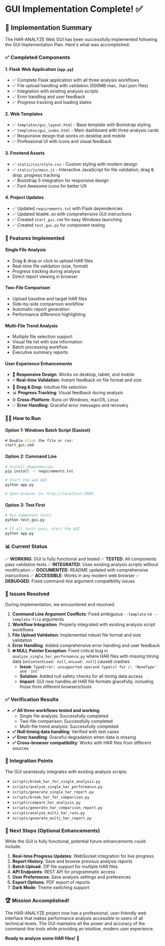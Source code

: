 # GUI Implementation Complete! ✅

## 🎉 Implementation Summary

The HAR-ANALYZE Web GUI has been successfully implemented following the GUI Implementation Plan. Here's what was accomplished:

### ✅ Completed Components

#### 1. **Flask Web Application** (`app.py`)
- ✅ Complete Flask application with all three analysis workflows
- ✅ File upload handling with validation (500MB max, .har/.json files)
- ✅ Integration with existing analysis scripts
- ✅ Error handling and user feedback
- ✅ Progress tracking and loading states

#### 2. **Web Templates**
- ✅ `templates/gui_layout.html` - Base template with Bootstrap styling
- ✅ `templates/gui_index.html` - Main dashboard with three analysis cards
- ✅ Responsive design that works on desktop and mobile
- ✅ Professional UI with icons and visual feedback

#### 3. **Frontend Assets**
- ✅ `static/css/style.css` - Custom styling with modern design
- ✅ `static/js/main.js` - Interactive JavaScript for file validation, drag & drop, progress tracking
- ✅ Bootstrap 5 integration for responsive design
- ✅ Font Awesome icons for better UX

#### 4. **Project Updates**
- ✅ Updated `requirements.txt` with Flask dependencies
- ✅ Updated `README.md` with comprehensive GUI instructions
- ✅ Created `start_gui.cmd` for easy Windows launching
- ✅ Created `test_gui.py` for component testing

### 🚀 Features Implemented

#### **Single File Analysis**
- Drag & drop or click to upload HAR files
- Real-time file validation (size, format)
- Progress tracking during analysis
- Direct report viewing in browser

#### **Two-File Comparison**
- Upload baseline and target HAR files
- Side-by-side comparison workflow
- Automatic report generation
- Performance difference highlighting

#### **Multi-File Trend Analysis**
- Multiple file selection support
- Visual file list with size information
- Batch processing workflow
- Executive summary reports

#### **User Experience Enhancements**
- 📱 **Responsive Design**: Works on desktop, tablet, and mobile
- ⚡ **Real-time Validation**: Instant feedback on file format and size
- 🎯 **Drag & Drop**: Intuitive file selection
- 📊 **Progress Tracking**: Visual feedback during analysis
- 🌐 **Cross-Platform**: Runs on Windows, macOS, Linux
- ✅ **Error Handling**: Graceful error messages and recovery

### 🏃‍♂️ How to Run

#### Option 1: Windows Batch Script (Easiest)
```cmd
# Double-click the file or run:
start_gui.cmd
```

#### Option 2: Command Line
```bash
# Install dependencies
pip install -r requirements.txt

# Start the web GUI
python app.py

# Open browser to: http://localhost:5000
```

#### Option 3: Test First
```bash
# Run component tests
python test_gui.py

# If all tests pass, start the GUI
python app.py
```

### 📊 Current Status

✅ **WORKING**: GUI is fully functional and tested
✅ **TESTED**: All components pass validation tests
✅ **INTEGRATED**: Uses existing analysis scripts without modification
✅ **DOCUMENTED**: README updated with comprehensive instructions
✅ **ACCESSIBLE**: Works in any modern web browser
✅ **DEBUGGED**: Fixed command-line argument compatibility issues

### 🔧 Issues Resolved

During implementation, we encountered and resolved:

1. **Command Line Argument Conflicts**: Fixed ambiguous `--template` vs `--template-file` arguments
2. **Workflow Integration**: Properly integrated with existing analysis script workflows  
3. **File Upload Validation**: Implemented robust file format and size validation
4. **Error Handling**: Added comprehensive error handling and user feedback
5. **🔥 NULL Pointer Exception**: Fixed critical bug in `analyze_single_har_performance.py` where HAR files with missing timing data (`onContentLoad: null`, `onLoad: null`) caused crashes
   - **Issue**: `TypeError: unsupported operand type(s) for /: 'NoneType' and 'int'`
   - **Solution**: Added null safety checks for all timing data access
   - **Impact**: GUI now handles all HAR file formats gracefully, including those from different browsers/tools

### ✅ **Verification Results**

- **✅ All three workflows tested and working**:
  - Single file analysis: Successfully completed
  - Two-file comparison: Successfully completed  
  - Multi-file trend analysis: Successfully completed
- **✅ Null timing data handling**: Verified with test cases
- **✅ Error handling**: Graceful degradation when data is missing
- **✅ Cross-browser compatibility**: Works with HAR files from different sources

### 🔗 Integration Points

The GUI seamlessly integrates with existing analysis scripts:
- `scripts/break_har_for_single_analysis.py`
- `scripts/analyze_single_har_performance.py`
- `scripts/generate_single_har_report.py`
- `scripts/break_har_for_comparison.py`
- `scripts/compare_har_analysis.py`
- `scripts/generate_har_comparison_report.py`
- `scripts/analyze_multi_har_runs.py`
- `scripts/generate_multi_har_report.py`

### 🎯 Next Steps (Optional Enhancements)

While the GUI is fully functional, potential future enhancements could include:

1. **Real-time Progress Updates**: WebSocket integration for live progress
2. **Report History**: Save and browse previous analysis reports
3. **Batch Upload**: ZIP file support for multiple HAR files
4. **API Endpoints**: REST API for programmatic access
5. **User Preferences**: Save analysis settings and preferences
6. **Export Options**: PDF export of reports
7. **Dark Mode**: Theme switching support

### 🏆 Mission Accomplished!

The HAR-ANALYZE project now has a professional, user-friendly web interface that makes performance analysis accessible to users of all technical levels. The GUI maintains all the power and accuracy of the command-line tools while providing an intuitive, modern user experience.

**Ready to analyze some HAR files!** 🚀
